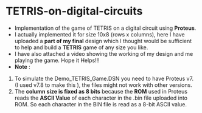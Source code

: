 # TETRIS-on-digital-circuits
* Implementation of the game of TETRIS on a digital circuit using **Proteus**.
* I actually implemented it for size 10x8 (rows x columns), here I have uploaded a **part of my final** design which I thought would be sufficient to help and build a **TETRIS** game of any size you like.
* I have also attached a video showing the working of my design and me playing the game. Hope it Helps!!!
* **Note** :
1. To simulate the Demo_TETRIS_Game.DSN you need to have Proteus v7. (I used v7.8 to make this ), the files might not work with other versions.
2. The **column size is fixed as 8 bits** because the **ROM** used in Proteus reads the **ASCII Value** of each character in the .bin file uploaded into ROM. So each       character in the BIN file is read as a 8-bit ASCII value.
